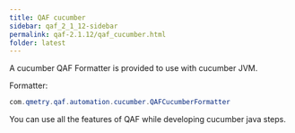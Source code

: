 ```yaml
---
title: QAF cucumber
sidebar: qaf_2_1_12-sidebar
permalink: qaf-2.1.12/qaf_cucumber.html
folder: latest
---
```


A cucumber QAF Formatter is provided to use with cucumber JVM.

Formatter: 

```java
com.qmetry.qaf.automation.cucumber.QAFCucumberFormatter
```

You can use all the features of QAF while developing cucumber java steps.
